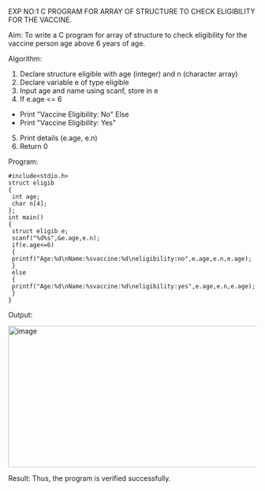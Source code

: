 EXP NO:1 C PROGRAM FOR ARRAY OF STRUCTURE TO CHECK ELIGIBILITY FOR THE VACCINE.

Aim:
To write a C program for array of structure to check eligibility for the vaccine person age above 6 years of age.

Algorithm:
1.	Declare structure eligible with age (integer) and n (character array)
2.	Declare variable e of type eligible
3.	Input age and name using scanf, store in e
4.	If e.age <= 6
-	Print "Vaccine Eligibility: No"
Else
-	Print "Vaccine Eligibility: Yes"
5.	Print details (e.age, e.n)
6.	Return 0
 
Program:
```
#include<stdio.h>
struct eligib
{
 int age;
 char n[4];
};
int main()
{
 struct eligib e;
 scanf("%d%s",&e.age,e.n);
 if(e.age<=6)
 {
 printf("Age:%d\nName:%svaccine:%d\neligibility:no",e.age,e.n,e.age);
 }
 else
 {
 printf("Age:%d\nName:%svaccine:%d\neligibility:yes",e.age,e.n,e.age);
 }
}
```

Output:

<img width="742" height="287" alt="image" src="https://github.com/user-attachments/assets/a850b93a-601f-48f5-9673-f3c4d29ee9fe" />



Result:
Thus, the program is verified successfully.
